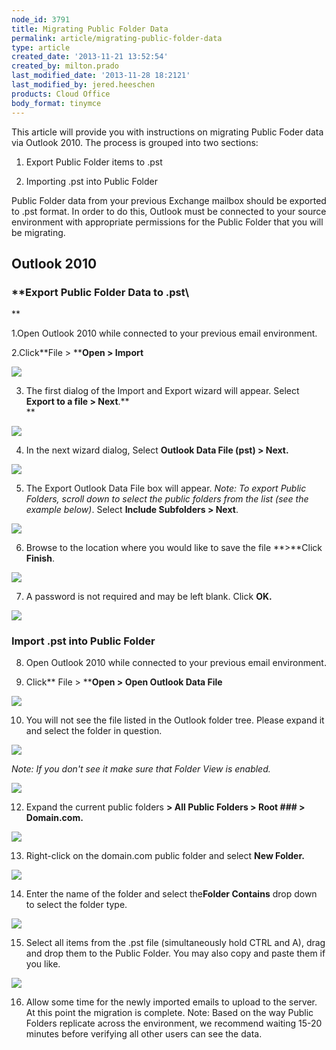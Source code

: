 ```yaml
---
node_id: 3791
title: Migrating Public Folder Data
permalink: article/migrating-public-folder-data
type: article
created_date: '2013-11-21 13:52:54'
created_by: milton.prado
last_modified_date: '2013-11-28 18:2121'
last_modified_by: jered.heeschen
products: Cloud Office
body_format: tinymce
---
```


This article will provide you with instructions on migrating Public
Foder data via Outlook 2010.  The process is grouped into two sections:
 

1) Export Public Folder items to .pst    

2) Importing .pst into Public Folder

Public Folder data from your previous Exchange mailbox should be
exported to .pst format.  In order to do this, Outlook must be connected
to your source environment with appropriate permissions for the Public
Folder that you will be migrating. 

**Outlook 2010**
----------------

### **Export Public Folder Data to .pst\
**

1.Open Outlook 2010 while connected to your previous email environment.

2.Click**File \> ****Open \> Import**

![](/knowledge_center/sites/default/files/field/image/Outlook_2010_-_export_pic1.png)

 

3. The first dialog of the Import and Export wizard will appear.
 Select **Export to a file \> Next**.**\
**

![](/knowledge_center/sites/default/files/field/image/Outlook_2010_-_export_pic2.png)

 

4. In the next wizard dialog, Select **Outlook Data File (pst) \>
Next.**

**![](/knowledge_center/sites/default/files/field/image/Outlook_2010_-_export_pic3.png)**

 

5. The Export Outlook Data File box will appear.  *Note: To export
Public Folders, scroll down to select the public folders from the list
(see the example below)*.  Select **Include Subfolders \> Next**. 

![](/knowledge_center/sites/default/files/field/image/Outlook_2010_-_export_pic4png.jpg)

 

6. Browse to the location where you would like to save the file
**\>**Click **Finish**.

![](/knowledge_center/sites/default/files/field/image/Outlook_2010_-_export_pic5png.png)

 

7. A password is not required and may be left blank.  Click **OK.**

**![](/knowledge_center/sites/default/files/field/image/Outlook_2010_-_export_pic6png.png)**

 

 

### Import .pst into Public Folder 

8. Open Outlook 2010 while connected to your previous email environment.

9. Click** File \> ****Open \> Open Outlook Data File**

 ![](/knowledge_center/sites/default/files/field/image/Outlook_2010_-_import_pic7png.png)

 

10. You will not see the file listed in the Outlook folder tree.
 Please expand it and select the folder in question.

![](/knowledge_center/sites/default/files/field/image/Outlook_2010_-_import_pic8png.jpg)

 

*Note: If you don't see it make sure that Folder View is enabled.*

![](/knowledge_center/sites/default/files/field/image/Outlook_2010_-_import_pic9.png)

 

12. Expand the current public folders **\> All Public Folders \> Root
\#\#\# \> Domain.com.**

 ![](/knowledge_center/sites/default/files/field/image/Outlook_2010_-_import_pic10_0.jpg)

 

13. Right-click on the domain.com public folder and select **New
Folder.**

 ![](/knowledge_center/sites/default/files/field/image/Outlook_2010_-_import_pic11.jpg)

 

14. Enter the name of the folder and select the**Folder Contains** drop
down to select the folder type.

![](/knowledge_center/sites/default/files/field/image/Outlook_2010_-_import_pic13.jpg)

 

15. Select all items from the .pst file (simultaneously hold CTRL and
A), drag and drop them to the Public Folder. You may also copy and paste
them if you like.

![](/knowledge_center/sites/default/files/field/image/Outlook_2010_-_import_pic12.jpg)

 

16. Allow some time for the newly imported emails to upload to the
server.  At this point the migration is complete.  Note: Based on the
way Public Folders replicate across the environment, we recommend
waiting 15-20 minutes before verifying all other users can see the data.
 

